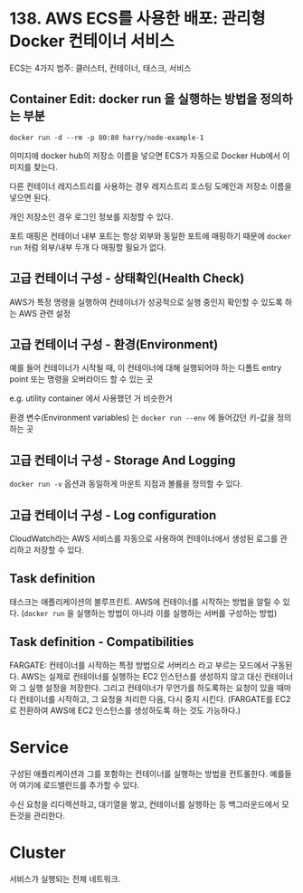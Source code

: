 # 138. AWS ECS를 사용한 배포: 관리형 Docker 컨테이너 서비스

ECS는 4가지 범주: 클러스터, 컨테이너, 태스크, 서비스

## Container Edit: docker run 을 실행하는 방법을 정의하는 부분

`docker run -d --rm -p 80:80 harry/node-example-1`

이미지에 docker hub의 저장소 이름을 넣으면 ECS가 자동으로 Docker Hub에서 이미지를 찾는다.

다른 컨테이너 레지스트리를 사용하는 경우 레지스트리 호스팅 도메인과 저장소 이름을 넣으면 된다.

개인 저장소인 경우 로그인 정보를 지정할 수 있다.

포트 매핑은 컨테이너 내부 포트는 항상 외부와 동일한 포트에 매핑하기 때문에 `docker run` 처럼 외부/내부 두개 다 매핑할 필요가 없다. 

## 고급 컨테이너 구성 - 상태확인(Health Check)
AWS가 특정 명령을 실행하여 컨테이너가 성공적으로 실행 중인지 확인할 수 있도록 하는 AWS 관련 설정

## 고급 컨테이너 구성 - 환경(Environment)
예를 들어 컨테이너가 시작될 때, 이 컨테이너에 대해 실행되어야 하는 디폴트 entry point 또는 명령을 오버라이드 할 수 있는 곳

e.g. utility container 에서 사용했던 거 비슷한거

환경 변수(Environment variables) 는 `docker run --env` 에 들어갔던 키-값을 정의하는 곳

## 고급 컨테이너 구성 - Storage And Logging
`docker run -v` 옵션과 동일하게 마운트 지점과 볼륨을 정의할 수 있다.

## 고급 컨테이너 구성 - Log configuration
CloudWatch라는 AWS 서비스를 자동으로 사용하여 컨테이너에서 생성된 로그를 관리하고 저장할 수 있다.


## Task definition

태스크는 애플리케이션의 블루프린트. AWS에 컨테이너를 시작하는 방법을 알릴 수 있다. (`docker run` 을 실행하는 방법이 아니라 이를 실행하는 서버를 구성하는 방법)

## Task definition - Compatibilities
FARGATE: 컨테이너를 시작하는 특정 방법으로 서버리스 라고 부르는 모드에서 구동된다. AWS는 실제로 컨테이너를 실행하는 EC2 인스턴스를 생성하지 않고 대신 컨테이너와 그 실행 설정을 저장한다. 그리고 컨테이너가 무언가를 하도록하는 요청이 있을 때마다 컨테이너를 시작하고, 그 요청을 처리한 다음, 다시 중지 시킨다. (FARGATE를 EC2로 전환하여 AWS에 EC2 인스턴스를 생성하도록 하는 것도 가능하다.)

# Service
구성된 애플리케이션과 그를 포함하는 컨테이너를 실행하는 방법을 컨트롤한다. 예를들어 여기에 로드밸런드를 추가할 수 있다.

수신 요청을 리디렉션하고, 대기열을 쌓고, 컨테이너를 실행하는 등 백그라운드에서 모든것을 관리한다. 

# Cluster
서비스가 실행되는 전체 네트워크.